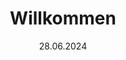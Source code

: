 ---
layout: default
title: Willkommen
date: 28.06.2024
tiles:
  - style: style2
    picture: Sommerelse.jpg
    href: Aktuelles.html
    title: Aktuelles
    content: 
  - style: style3
    picture: Sommerwolf.jpg
    href: Weihnachtszauber.html
    title: Weihnachtszauber
    content: 
  - style: style2
    picture: Sommerelse.jpg
    href: Märchentag.html
    title: Märchentag
    content: 
  - style: style2
    picture: Frühlingselse.jpg
    href: Vereinsleben.html
    title: Vereinsleben
    content:
  - style: style3
    picture: Frühlingswolf.jpg
    href: Kontakt.html
    title: Kontakt
    content:



---